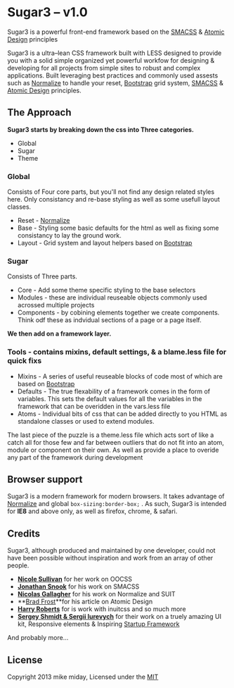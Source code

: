 
# Sugar3 – v1.0

Sugar3 is a powerful front-end framework based on the [SMACSS](http://smacss.com/) & [Atomic Design](http://bradfrostweb.com/blog/post/atomic-web-design/) principles

Sugar3 is a ultra–lean CSS framework built with LESS designed to provide you with a solid simple 
organized yet powerful workfow for designing & developing for all projects from simple sites to 
robust and complex applications. Built leveraging best practices and commonly used assests such 
as [Normalize](http://necolas.github.com/normalize.css/) to handle your reset, [Bootstrap](http://getbootstrap.com/css/#grid) grid system, [SMACSS](http://smacss.com/) & [Atomic Design](http://bradfrostweb.com/blog/post/atomic-web-design/) principles.

## The Approach
**Sugar3 starts by breaking down the css into Three categories.**

* Global
* Sugar
* Theme

### Global
Consists of Four core parts, but you'll not find any design related styles here. Only consistancy and re-base styling as well as some usefull layout classes.

* Reset - [Normalize](http://necolas.github.com/normalize.css/)
* Base - Styling some basic defaults for the html as well as fixing some consistancy to lay the ground work. 
* Layout - Grid system and layout helpers based on [Bootstrap](http://getbootstrap.com/css/#grid)

### Sugar
Consists of Three parts.

* Core - Add some theme specific styling to the base selectors
* Modules - these are individual reuseable objects commonly used acrossed multiple projects
* Components - by cobining elements together we create components. Think odf these as indvidual sections of a page or a page itself.

**We then add on a framework layer.**

### Tools - contains mixins, default settings, & a blame.less file for quick fixs

* Mixins - A series of useful reuseable blocks of code most of which are based on [Bootstrap](http://getbootstrap.com/)
* Defaults - The true flexability of a framework comes in the form of variables. This sets the default values for all the variables in the framework that can be overidden in the vars.less file
* Atoms - Individual bits of css that can be added directly to you HTML as standalone classes or used to extend modules.

The last piece of the puzzle is a theme.less file which acts sort of like a catch all for those few and far between outliers that do not fit into an atom, module or component on their own. As well as provide a place to overide any part of the framework during development


## Browser support

Sugar3 is a modern framework for modern browsers. It takes advantage of
[Normalize](http://necolas.github.com/normalize.css/) and global
`box-sizing:border-box;` . As such, Sugar3 is intended for **IE8**
and above only, as well as firefox, chrome, & safari. 


## Credits

Sugar3, although produced and maintained by one developer, could not have
been possible without inspiration and work from an array of other people.

* **[Nicole Sullivan](https://twitter.com/stubbornella)** for her work on OOCSS
* **[Jonathan Snook](https://twitter.com/snookca)** for his work on SMACSS
* **[Nicolas Gallagher](https://twitter.com/necolas)** for his work on Normalize and SUIT
* **[Brad Frost](http://bradfrostweb.com/blog/post/atomic-web-design/)**for his article on Atomic Design
* **[Harry Roberts](http://inuitcss.com)** for is work with inuitcss and so much more
* **[Sergey Shmidt & Sergii Iurevych](http://designmodo.github.io/Flat-UI/)** for their work on a truely amazing UI kit, Responsive elements & Inspiring [Startup Framework](http://designmodo.com/startup/)

And probably more…

## License

Copyright 2013 mike miday, Licensed under the [MIT](http://opensource.org/licenses/MIT)


